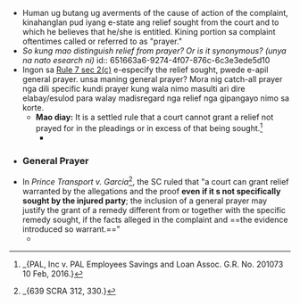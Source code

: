 - Human ug butang ug averments of the cause of action of the complaint, kinahanglan pud iyang e-state ang relief sought from the court and to which he believes that he/she is entitled. Kining portion sa complaint oftentimes called or referred to as "prayer."
- *So kung mao distinguish relief from prayer? Or is it synonymous? (unya na nato esearch ni)*
  id:: 651663a6-9274-4f07-876c-6c3e3ede5d10
- Ingon sa [Rule 7 sec 2(c)](((65164d87-aef9-44cd-a45b-fe2145d2d0e2))) e-especify the relief sought, pwede e-apil general prayer. unsa maning general prayer? Mora nig catch-all prayer nga dili specific kundi prayer kung wala nimo masulti ari dire elabay/esulod para walay madisregard nga relief nga gipangayo nimo sa korte.
	- **Mao diay:** It is a settled rule that a court cannot grant a relief not prayed for in the pleadings or in excess of that being sought.[^1]
		- [^1]: _{PAL, Inc v. PAL Employees Savings and Loan Assoc. G.R. No. 201073 10 Feb, 2016.}
- ### General Prayer
- In *Prince Transport v. Garcia*[^2], the SC ruled that "a court can grant relief warranted by the allegations and the proof **even if it s not specifically sought by the injured party**; the inclusion of a general prayer may justify the grant of a remedy different from or together with the specific remedy sought, if the facts alleged in the complaint and ==the evidence introduced so warrant.=="
	- [^2]: _{639 SCRA 312, 330.}
